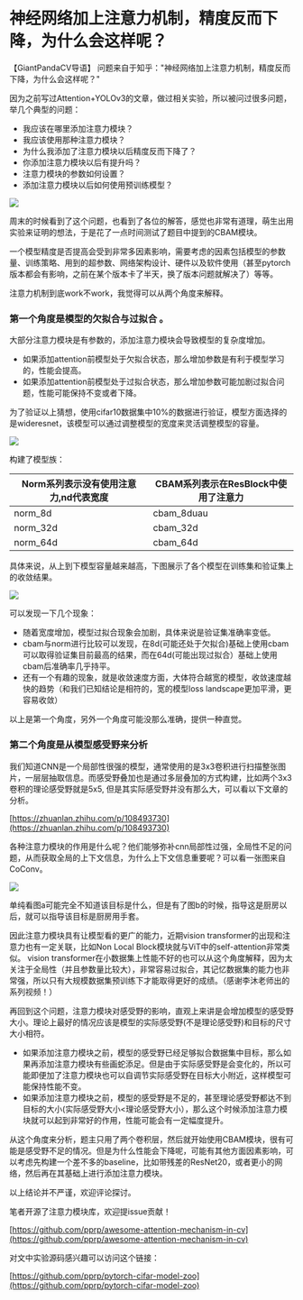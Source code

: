 # 神经网络加上注意力机制，精度反而下降，为什么会这样呢？

【GiantPandaCV导语】 问题来自于知乎："神经网络加上注意力机制，精度反而下降，为什么会这样呢？"

因为之前写过Attention+YOLOv3的文章，做过相关实验，所以被问过很多问题，举几个典型的问题：

- 我应该在哪里添加注意力模块？
- 我应该使用那种注意力模块？
- 为什么我添加了注意力模块以后精度反而下降了？
- 你添加注意力模块以后有提升吗？
- 注意力模块的参数如何设置？
- 添加注意力模块以后如何使用预训练模型？

![](https://img-blog.csdnimg.cn/6414c9f1ec0b4c47a0bd51fe95138bde.png)

周末的时候看到了这个问题，也看到了各位的解答，感觉也非常有道理，萌生出用实验来证明的想法，于是花了一点时间测试了题目中提到的CBAM模块。

一个模型精度是否提高会受到非常多因素影响，需要考虑的因素包括模型的参数量、训练策略、用到的超参数、网络架构设计、硬件以及软件使用（甚至pytorch版本都会有影响，之前在某个版本卡了半天，换了版本问题就解决了）等等。

注意力机制到底work不work，我觉得可以从两个角度来解释。

### 第一个角度是模型的**欠拟合与过拟合** 。

大部分注意力模块是有参数的，添加注意力模块会导致模型的复杂度增加。

- 如果添加attention前模型处于欠拟合状态，那么增加参数是有利于模型学习的，性能会提高。
- 如果添加attention前模型处于过拟合状态，那么增加参数可能加剧过拟合问题，性能可能保持不变或者下降。

为了验证以上猜想，使用cifar10数据集中10%的数据进行验证，模型方面选择的是wideresnet，该模型可以通过调整模型的宽度来灵活调整模型的容量。

![](https://img-blog.csdnimg.cn/507ae924830d438698dab80a028d8f7f.png)

构建了模型族：

|Norm系列表示没有使用注意力,nd代表宽度|CBAM系列表示在ResBlock中使用了注意力|
|---|---|
|norm_8d|cbam_8duau|
|norm_32d|cbam_32d|
|norm_64d|cbam_64d|



具体来说，从上到下模型容量越来越高，下图展示了各个模型在训练集和验证集上的收敛结果。

![](https://img-blog.csdnimg.cn/a0eb2b5a97624518b71b0747c67ac319.png)

可以发现一下几个现象：

- 随着宽度增加，模型过拟合现象会加剧，具体来说是验证集准确率变低。
- cbam与norm进行比较可以发现，在8d(可能还处于欠拟合)基础上使用cbam可以取得验证集目前最高的结果，而在64d(可能出现过拟合）基础上使用cbam后准确率几乎持平。
- 还有一个有趣的现象，就是收敛速度方面，大体符合越宽的模型，收敛速度越快的趋势（和我们已知结论是相符的，宽的模型loss landscape更加平滑，更容易收敛）

以上是第一个角度，另外一个角度可能没那么准确，提供一种直觉。

### 第二个角度是从模型感受野来分析

我们知道CNN是一个局部性很强的模型，通常使用的是3x3卷积进行扫描整张图片，一层层抽取信息。而感受野叠加也是通过多层叠加的方式构建，比如两个3x3卷积的理论感受野就是5x5, 但是其实际感受野并没有那么大，可以看以下文章的分析。

[https://zhuanlan.zhihu.com/p/108493730](https://zhuanlan.zhihu.com/p/108493730)

各种注意力模块的作用是什么呢？他们能够弥补cnn局部性过强，全局性不足的问题，从而获取全局的上下文信息，为什么上下文信息重要呢？可以看一张图来自CoConv。

![](https://pic2.zhimg.com/80/v2-b54338187018066a27c3692b95f9e973_720w.jpg?source=1940ef5c)

单纯看图a可能完全不知道该目标是什么，但是有了图b的时候，指导这是厨房以后，就可以指导该目标是厨房用手套。

因此注意力模块具有让模型看的更广的能力，近期vision transformer的出现和注意力也有一定关联，比如Non Local Block模块就与ViT中的self-attention非常类似。 vision transformer在小数据集上性能不好的也可以从这个角度解释，因为太关注于全局性（并且参数量比较大），非常容易过拟合，其记忆数据集的能力也非常强，所以只有大规模数据集预训练下才能取得更好的成绩。（感谢李沐老师出的系列视频！）

再回到这个问题，注意力模块对感受野的影响，直观上来讲是会增加模型的感受野大小。理论上最好的情况应该是模型的实际感受野(不是理论感受野)和目标的尺寸大小相符。

- 如果添加注意力模块之前，模型的感受野已经足够拟合数据集中目标，那么如果再添加注意力模块有些画蛇添足。但是由于实际感受野是会变化的，所以可能即便加了注意力模块也可以自调节实际感受野在目标大小附近，这样模型可能保持性能不变。
- 如果添加注意力模块之前，模型的感受野是不足的，甚至理论感受野都达不到目标的大小(实际感受野大小<理论感受野大小），那么这个时候添加注意力模块就可以起到非常好的作用，性能可能会有一定幅度提升。

从这个角度来分析，题主只用了两个卷积层，然后就开始使用CBAM模块，很有可能是感受野不足的情况。但是为什么性能会下降呢，可能有其他方面因素影响，可以考虑先构建一个差不多的baseline，比如带残差的ResNet20，或者更小的网络，然后再在其基础上进行添加注意力模块。

以上结论并不严谨，欢迎评论探讨。

笔者开源了注意力模块库，欢迎提issue贡献！

[https://github.com/pprp/awesome-attention-mechanism-in-cv](https://github.com/pprp/awesome-attention-mechanism-in-cv)

对文中实验源码感兴趣可以访问这个链接：

[https://github.com/pprp/pytorch-cifar-model-zoo](https://github.com/pprp/pytorch-cifar-model-zoo)



